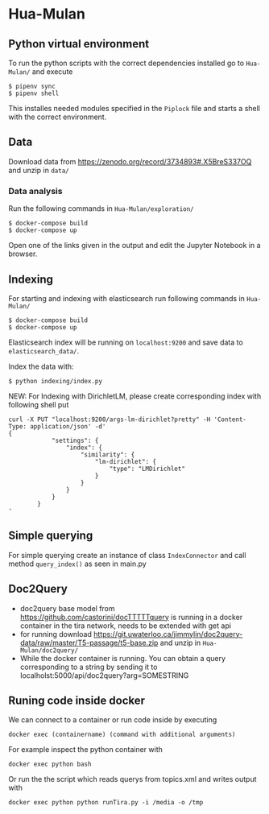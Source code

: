# Hua-Mulan

## Python virtual environment

To run the python scripts with the correct dependencies installed go to `Hua-Mulan/` and execute
```
$ pipenv sync
$ pipenv shell
```
This installes needed modules specified in the `Piplock` file and starts a shell with the correct environment.

## Data

Download data from https://zenodo.org/record/3734893#.X5BreS337OQ and unzip in `data/`

### Data analysis

Run the following commands in `Hua-Mulan/exploration/`
```
$ docker-compose build
$ docker-compose up
```
Open one of the links given in the output and edit the Jupyter Notebook in a browser.

## Indexing

For starting and indexing with elasticsearch run following commands in `Hua-Mulan/`

```
$ docker-compose build
$ docker-compose up
```
Elasticsearch index will be running on `localhost:9200` and save data to `elasticsearch_data/`.

Index the data with:
```
$ python indexing/index.py
```

NEW: 
For Indexing with DirichletLM, please create corresponding index with following shell put

```
curl -X PUT "localhost:9200/args-lm-dirichlet?pretty" -H 'Content-Type: application/json' -d'
{
            "settings": {
                "index": {
                    "similarity": {
                        "lm-dirichlet": {
                            "type": "LMDirichlet"
                        }
                    }
                }
            }
        }
'
```


## Simple querying

For simple querying create an instance of class `IndexConnector` and call method `query_index()` as seen in main.py

## Doc2Query
- doc2query base model from https://github.com/castorini/docTTTTTquery is running in a docker container in the tira network, needs to be extended with get api
- for running download https://git.uwaterloo.ca/jimmylin/doc2query-data/raw/master/T5-passage/t5-base.zip and unzip in  `Hua-Mulan/doc2query/`
- While the docker container is running. You can obtain a query corresponding to a string by sending it to localholst:5000/api/doc2query?arg=SOMESTRING

## Runing code inside docker
We can connect to a container or run code inside by executing
```
docker exec (containername) (command with additional arguments)
```
For example inspect the python container with
```
docker exec python bash
```
Or run the the script which reads querys from topics.xml and writes output with
```
docker exec python python runTira.py -i /media -o /tmp
```
